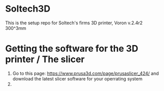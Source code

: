 # Soltech3D
This is the setup repo for Soltech's firms 3D printer, Voron v.2.4r2 300^3mm

# Getting the software for the 3D printer / The slicer
  1. Go to this page: https://www.prusa3d.com/page/prusaslicer_424/ and download the latest slicer software for your operrating system
  2. 
